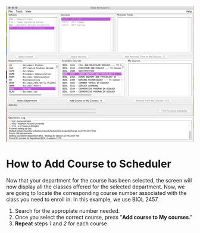 ![Adding Courses](assets/5.png)
# How to Add Course to Scheduler
Now that your department for the course has been selected, the screen will now display all the classes offered for the selected department. Now, we are going to locate the corresponding course number associated with the class you need to enroll in. In this example, we use BIOL 2457. 
1. Search for the appropiate number needed. 
2. Once you select the correct course, press "**Add course to My courses**."
3. **Repeat** steps *1* and *2* for each course
 
